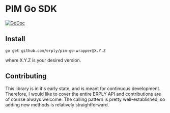 # PIM Go SDK
[![GoDoc](https://img.shields.io/static/v1?label=godoc&message=reference&color=blue)](https://pkg.go.dev/github.com/erply/pim-go-wrapper/pkg/api?tab=doc)

Install
-------
   `go get github.com/erply/pim-go-wrapper@X.Y.Z`
   
   where X.Y.Z is your desired version.

Contributing
-------
This library is in it's early state, and is meant for continuous development. Therefore, I would like to cover the entire ERPLY API and contributions are of course always welcome. The calling pattern is pretty well-established, so adding new methods is relatively straightforward. 